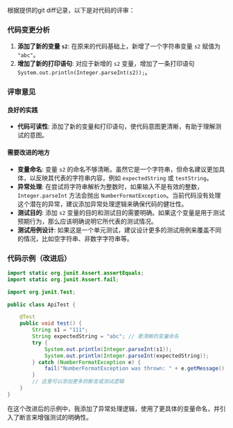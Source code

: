 根据提供的git diff记录，以下是对代码的评审：

### 代码变更分析
1. **添加了新的变量 `s2`**: 在原来的代码基础上，新增了一个字符串变量 `s2` 赋值为 `"abc"`。
2. **增加了新的打印语句**: 对应于新增的 `s2` 变量，增加了一条打印语句 `System.out.println(Integer.parseInt(s2));`。

### 评审意见

#### 良好的实践
- **代码可读性**: 添加了新的变量和打印语句，使代码意图更清晰，有助于理解测试的意图。

#### 需要改进的地方
- **变量命名**: 变量 `s2` 的命名不够清晰。虽然它是一个字符串，但命名建议更加具体，以反映其代表的字符串内容，例如 `expectedString` 或 `testString`。
- **异常处理**: 在尝试将字符串解析为整数时，如果输入不是有效的整数，`Integer.parseInt` 方法会抛出 `NumberFormatException`。当前代码没有处理这个潜在的异常，建议添加异常处理逻辑来确保代码的健壮性。
- **测试目的**: 添加 `s2` 变量的目的和测试目的需要明确。如果这个变量是用于测试预期行为，那么应该明确说明它所代表的测试情况。
- **测试用例设计**: 如果这是一个单元测试，建议设计更多的测试用例来覆盖不同的情况，比如空字符串、非数字字符串等。

### 代码示例（改进后）
```java
import static org.junit.Assert.assertEquals;
import static org.junit.Assert.fail;

import org.junit.Test;

public class ApiTest {

    @Test
    public void test() {
        String s1 = "111";
        String expectedString = "abc"; // 更清晰的变量命名
        try {
            System.out.println(Integer.parseInt(s1));
            System.out.println(Integer.parseInt(expectedString));
        } catch (NumberFormatException e) {
            fail("NumberFormatException was thrown: " + e.getMessage());
        }
        // 这里可以添加更多的断言或测试逻辑
    }
}
```

在这个改进后的示例中，我添加了异常处理逻辑，使用了更具体的变量命名，并引入了断言来增强测试的明确性。